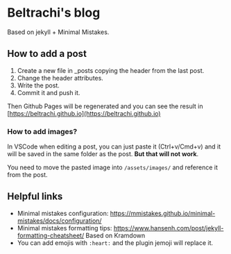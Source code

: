 # Beltrachi's blog

Based on jekyll + Minimal Mistakes.

##  How to add a post

1. Create a new file in _posts copying the header from the last post.
2. Change the header attributes.
3. Write the post.
4. Commit it and push it.

Then Github Pages will be regenerated and you can see the result in [https://beltrachi.github.io](https://beltrachi.github.io)

### How to add images?

In VSCode when editing a post, you can just paste it (Ctrl+v/Cmd+v) and it will be saved in the same folder as the post. **But that will not work**.

You need to move the pasted image into `/assets/images/` and reference it from the post.

## Helpful links

- Minimal mistakes configuration: https://mmistakes.github.io/minimal-mistakes/docs/configuration/
- Minimal mistakes formatting tips: https://www.hansenh.com/post/jekyll-formatting-cheatsheet/ Based on Kramdown
- You can add emojis with `:heart:` and the plugin jemoji will replace it.
